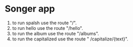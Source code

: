 # Songer app 

1. to run spalsh use the route "/".
2. to run hello use the route "/hello". 
3. to run the album use the route "/albums".
4. to run the capitalized use the route " /capitalize/{text}".